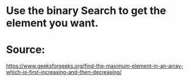# Use the binary Search to get the element you want.
# Source:

https://www.geeksforgeeks.org/find-the-maximum-element-in-an-array-which-is-first-increasing-and-then-decreasing/
